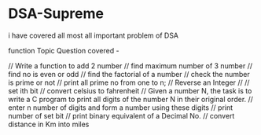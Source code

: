 # DSA-Supreme

i have covered all most all important problem of DSA

function Topic Question covered -

//  Write a function to add 2 number
//  find maximum number of 3 number
//  find no is even or odd
//  find the factorial of a number
// check the number is prime or not
//  print all prime no from one to n;
//  Reverse an Integer
// //  set ith bit
//  convert celsius to fahrenheit 
// Given a number N, the task is to write a C program to print all digits of the number N in their original order.
// enter n number of digits and form a number using these digits
//  print number of set bit
//  print binary equivalent of a Decimal No.
// convert distance in Km into miles
